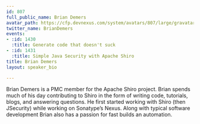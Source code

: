 ```yaml
---
id: 807
full_public_name: Brian Demers
avatar_path: https://cfp.devnexus.com/system/avatars/807/large/gravatar.jpeg?1506473474
twitter_name: BrianDemers
events:
- :id: 1430
  :title: Generate code that doesn't suck
- :id: 1431
  :title: Simple Java Security with Apache Shiro
title: Brian Demers
layout: speaker_bio

---
```

Brian Demers is a PMC member for the Apache Shiro project. Brian spends much of his day contributing to Shiro in the form of writing code, tutorials, blogs, and answering questions.  He first started working with Shiro (then JSecurity) while working on Sonatype’s Nexus.  Along with typical software development Brian also has a passion for fast builds an automation.